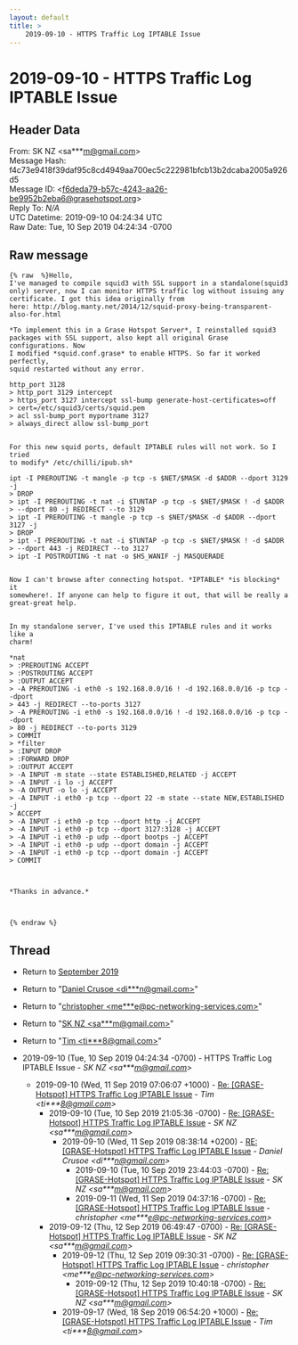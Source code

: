 ```yaml
---
layout: default
title: >
    2019-09-10 - HTTPS Traffic Log IPTABLE Issue
---
```


# 2019-09-10 - HTTPS Traffic Log IPTABLE Issue

## Header Data

From: SK NZ \<sa***m@gmail.com\><br>
Message Hash: f4c73e9418f39daf95c8cd4949aa700ec5c222981bfcb13b2dcaba2005a926d5<br>
Message ID: \<f6deda79-b57c-4243-aa26-be9952b2eba6@grasehotspot.org\><br>
Reply To: _N/A_<br>
UTC Datetime: 2019-09-10 04:24:34 UTC<br>
Raw Date: Tue, 10 Sep 2019 04:24:34 -0700<br>

## Raw message

```
{% raw  %}Hello,
I've managed to compile squid3 with SSL support in a standalone(squid3 
only) server, now I can monitor HTTPS traffic log without issuing any 
certificate. I got this idea originally from 
here: http://blog.manty.net/2014/12/squid-proxy-being-transparent-also-for.html

*To implement this in a Grase Hotspot Server*, I reinstalled squid3 
packages with SSL support, also kept all original Grase configurations. Now 
I modified *squid.conf.grase* to enable HTTPS. So far it worked perfectly, 
squid restarted without any error.

http_port 3128
> http_port 3129 intercept
> https_port 3127 intercept ssl-bump generate-host-certificates=off 
> cert=/etc/squid3/certs/squid.pem
> acl ssl-bump_port myportname 3127
> always_direct allow ssl-bump_port


For this new squid ports, default IPTABLE rules will not work. So I tried 
to modify* /etc/chilli/ipub.sh*

ipt -I PREROUTING -t mangle -p tcp -s $NET/$MASK -d $ADDR --dport 3129 -j 
> DROP
> ipt -I PREROUTING -t nat -i $TUNTAP -p tcp -s $NET/$MASK ! -d $ADDR 
> --dport 80 -j REDIRECT --to 3129
> ipt -I PREROUTING -t mangle -p tcp -s $NET/$MASK -d $ADDR --dport 3127 -j 
> DROP
> ipt -I PREROUTING -t nat -i $TUNTAP -p tcp -s $NET/$MASK ! -d $ADDR 
> --dport 443 -j REDIRECT --to 3127
> ipt -I POSTROUTING -t nat -o $HS_WANIF -j MASQUERADE


Now I can't browse after connecting hotspot. *IPTABLE* *is blocking* it 
somewhere!. If anyone can help to figure it out, that will be really a 
great-great help.


In my standalone server, I've used this IPTABLE rules and it works like a 
charm!

*nat
> :PREROUTING ACCEPT
> :POSTROUTING ACCEPT
> :OUTPUT ACCEPT
> -A PREROUTING -i eth0 -s 192.168.0.0/16 ! -d 192.168.0.0/16 -p tcp --dport 
> 443 -j REDIRECT --to-ports 3127
> -A PREROUTING -i eth0 -s 192.168.0.0/16 ! -d 192.168.0.0/16 -p tcp --dport 
> 80 -j REDIRECT --to-ports 3129
> COMMIT
> *filter
> :INPUT DROP
> :FORWARD DROP
> :OUTPUT ACCEPT
> -A INPUT -m state --state ESTABLISHED,RELATED -j ACCEPT
> -A INPUT -i lo -j ACCEPT
> -A OUTPUT -o lo -j ACCEPT
> -A INPUT -i eth0 -p tcp --dport 22 -m state --state NEW,ESTABLISHED -j 
> ACCEPT 
> -A INPUT -i eth0 -p tcp --dport http -j ACCEPT
> -A INPUT -i eth0 -p tcp --dport 3127:3128 -j ACCEPT
> -A INPUT -i eth0 -p udp --dport bootps -j ACCEPT
> -A INPUT -i eth0 -p udp --dport domain -j ACCEPT
> -A INPUT -i eth0 -p tcp --dport domain -j ACCEPT
> COMMIT



*Thanks in advance.*


 
{% endraw %}
```

## Thread

+ Return to [September 2019](/archive/2019/09)

+ Return to "[Daniel Crusoe <di***n<span>@</span>gmail.com>](/authors/di___n_at_gmail_com)"
+ Return to "[christopher <me***e<span>@</span>pc-networking-services.com>](/authors/me___e_at_pcnetworkingservices_com)"
+ Return to "[SK NZ <sa***m<span>@</span>gmail.com>](/authors/sa___m_at_gmail_com)"
+ Return to "[Tim <ti***8<span>@</span>gmail.com>](/authors/ti___8_at_gmail_com)"

+ 2019-09-10 (Tue, 10 Sep 2019 04:24:34 -0700) - HTTPS Traffic Log IPTABLE Issue - _SK NZ \<sa***m@gmail.com\>_
  + 2019-09-10 (Wed, 11 Sep 2019 07:06:07 +1000) - [Re: [GRASE-Hotspot] HTTPS Traffic Log IPTABLE Issue](/archive/2019/09/b7d0c318fba0cda7af0bf2014a013f0a2928f914ef6e4dffc0da2ba671980f4d) - _Tim \<ti***8@gmail.com\>_
    + 2019-09-10 (Tue, 10 Sep 2019 21:05:36 -0700) - [Re: [GRASE-Hotspot] HTTPS Traffic Log IPTABLE Issue](/archive/2019/09/a5b25bd7f9a14ef2a1adaa223e9171d57baef0dea65fb96c3be09f9b135bc7d5) - _SK NZ \<sa***m@gmail.com\>_
      + 2019-09-10 (Wed, 11 Sep 2019 08:38:14 +0200) - [RE: [GRASE-Hotspot] HTTPS Traffic Log IPTABLE Issue](/archive/2019/09/894ce0cd6f5cf8630b0534747f8fbeb8dbc1549a3e08de25590bb1a6c30102f4) - _Daniel Crusoe \<di***n@gmail.com\>_
        + 2019-09-10 (Tue, 10 Sep 2019 23:44:03 -0700) - [Re: [GRASE-Hotspot] HTTPS Traffic Log IPTABLE Issue](/archive/2019/09/a9a0146ce9b47ae469a0ae78d161704b61cfea9c226902ca9d103d8373dc103d) - _SK NZ \<sa***m@gmail.com\>_
        + 2019-09-11 (Wed, 11 Sep 2019 04:37:16 -0700) - [Re: [GRASE-Hotspot] HTTPS Traffic Log IPTABLE Issue](/archive/2019/09/96e4a71be78e150a54ccce0e4a172e34fba20509167db04154c970efbcc5f6ec) - _christopher \<me***e@pc-networking-services.com\>_
    + 2019-09-12 (Thu, 12 Sep 2019 06:49:47 -0700) - [Re: [GRASE-Hotspot] HTTPS Traffic Log IPTABLE Issue](/archive/2019/09/5974f768d06503a5c344c68f02362320e7a80dbb529bdf5c1d398c67fc67c7e5) - _SK NZ \<sa***m@gmail.com\>_
      + 2019-09-12 (Thu, 12 Sep 2019 09:30:31 -0700) - [Re: [GRASE-Hotspot] HTTPS Traffic Log IPTABLE Issue](/archive/2019/09/71435b08fa71d10b0f5d7ba000285fd0096373dc7f979a945ab3af2f66252fdc) - _christopher \<me***e@pc-networking-services.com\>_
        + 2019-09-12 (Thu, 12 Sep 2019 10:40:18 -0700) - [Re: [GRASE-Hotspot] HTTPS Traffic Log IPTABLE Issue](/archive/2019/09/8a8472ffd868fbdbcf6857347fdf9e828577ad3aedf31a5fba5459edea5a4782) - _SK NZ \<sa***m@gmail.com\>_
      + 2019-09-17 (Wed, 18 Sep 2019 06:54:20 +1000) - [Re: [GRASE-Hotspot] HTTPS Traffic Log IPTABLE Issue](/archive/2019/09/644efd9342465b52e3792e230d032ca2e02c599d573c0600925e30d1d296271e) - _Tim \<ti***8@gmail.com\>_

